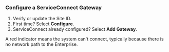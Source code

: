 ### Configure a ServiceConnect Gateway 

1. Verify or update the Site ID.
1. First time? Select **Configure**.
1. ServiceConnect already configured? Select **Add Gateway**.

A red indicator means the system can't connect, typically because there is no network path to the Enterprise.
